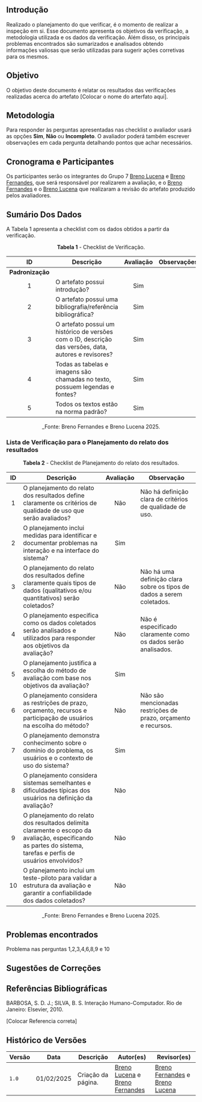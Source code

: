 ## Introdução

Realizado o planejamento do que verificar, é o momento de realizar a inspeção em si. Esse documento apresenta os objetivos da verificação, a metodologia utilizada e os dados da verificação. Além disso, os principais problemas encontrados são sumarizados e analisados obtendo informações valiosas que serão utilizadas para sugerir ações corretivas para os mesmos.

## Objetivo

O objetivo deste documento é relatar os resultados das verificações realizadas acerca do artefato [Colocar o nome do arterfato aqui].

## Metodologia

 Para responder às perguntas apresentadas nas checklist o avaliador usará as opções **Sim**, **Não** ou **Incompleto**. O avaliador poderá também escrever observações em cada pergunta detalhando pontos que achar necessários.

## Cronograma e Participantes

Os participantes serão os integrantes do Grupo 7 [Breno Lucena](https://github.com/BrenoLUCO) e [Breno Fernandes](https://github.com/Brenofrds), que será responsável por realizarem a avaliação, e o [Breno Fernandes](https://github.com/Brenofrds) e o [Breno Lucena](https://github.com/BrenoLUCO) que realizaram a revisão do artefato produzido pelos avaliadores.

## Sumário Dos Dados

A Tabela 1 apresenta a checklist com os dados obtidos a partir da verificação.

<center>

**Tabela 1** - Checklist de Verificação.

|   ID   | Descrição                                                                                     | Avaliação  | Observações          |
|:------:|-----------------------------------------------------------------------------------------------|:----------:|-----------------------|
| **Padronização** |                                                                                     |            |                       |
|   1    | O artefato possui introdução?                                                                 |       Sim     |                       |
|   2    | O artefato possui uma bibliografia/referência bibliográfica?                                  |    Sim        |                       |
|   3    | O artefato possui um histórico de versões com o ID, descrição das versões, data, autores e revisores? |      Sim      |                       |
|   4    | Todas as tabelas e imagens são chamadas no texto, possuem legendas e fontes?                  |  Sim          |                       |
|   5    | Todos os textos estão na norma padrão?                                                        |    Sim        |                       |

_Fonte: Breno Fernandes e Breno Lucena 2025.

</center>

### Lista de Verificação para o Planejamento do relato dos resultados

<center>

**Tabela 2** - Checklist de Planejamento do relato dos resultados.

| ID  | Descrição                                                                                       | Avaliação | Observação |
|:---:|-------------------------------------------------------------------------------------------------|:---------:|------------|
|  1  | O planejamento do relato dos resultados define claramente os critérios de qualidade de uso que serão avaliados? |    Não       |   Não há definição clara de critérios de qualidade de uso.         |
|  2  | O planejamento inclui medidas para identificar e documentar problemas na interação e na interface do sistema? |    Sim       |            |                            
|  3  | O planejamento do relato dos resultados define claramente quais tipos de dados (qualitativos e/ou quantitativos) serão coletados? |     Não      |  Não há uma definição clara sobre os tipos de dados a serem coletados.          |
|  4  | O planejamento especifica como os dados coletados serão analisados e utilizados para responder aos objetivos da avaliação? |   Não        |    Não é especificado claramente como os dados serão analisados.         |
|  5  | O planejamento justifica a escolha do método de avaliação com base nos objetivos da avaliação? |     Sim      |            |
|  6  | O planejamento considera as restrições de prazo, orçamento, recursos e participação de usuários na escolha do método? |    Não       |   Não são mencionadas restrições de prazo, orçamento e recursos.         |
|  7  | O planejamento demonstra conhecimento sobre o domínio do problema, os usuários e o contexto de uso do sistema? |     Sim      |            |
|  8  | O planejamento considera sistemas semelhantes e dificuldades típicas dos usuários na definição da avaliação? |     Não      |            |
|  9  | O planejamento do relato dos resultados delimita claramente o escopo da avaliação, especificando as partes do sistema, tarefas e perfis de usuários envolvidos? |     Não      |            |
| 10  | O planejamento inclui um teste-piloto para validar a estrutura da avaliação e garantir a confiabilidade dos dados coletados? |    Não       |            |


_Fonte: Breno Fernandes e Breno Lucena 2025.

</center>


## Problemas encontrados

Problema nas perguntas 1,2,3,4,6,8,9 e 10 




## Sugestões de Correções




## Referências Bibliográficas

BARBOSA, S. D. J.; SILVA, B. S. Interação Humano-Computador. Rio de Janeiro: Elsevier, 2010.

[Colocar Referencia correta]


## Histórico de Versões

| Versão | Data       | Descrição              | Autor(es)                                        | Revisor(es)                                    |
| ------ | ---------- | ---------------------- | ------------------------------------------------ | ---------------------------------------------- |
| `1.0`  | 01/02/2025 | Criação da página.     | [Breno Lucena](https://github.com/BrenoLUCO) e [Breno Fernandes](https://github.com/Brenofrds)     | [Breno Fernandes](https://github.com/Brenofrds) e [Breno Lucena](https://github.com/BrenoLUCO)|